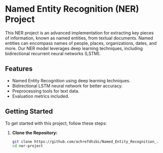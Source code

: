 # Named Entity Recognition (NER) Project

This NER project is an advanced implementation for extracting key pieces of information, known as named entities, from textual documents. Named entities can encompass names of people, places, organizations, dates, and more. Our NER model leverages deep learning techniques, including bidirectional recurrent neural networks (LSTM).

## Features

- Named Entity Recognition using deep learning techniques.
- Bidirectional LSTM neural network for better accuracy.
- Preprocessing tools for text data.
- Evaluation metrics included.

## Getting Started

To get started with this project, follow these steps:

1. **Clone the Repository:**

   ```bash
   git clone https://github.com/achrefdhibi/Named_Entity_Recognition_.git
   cd ner-project
